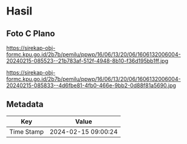 # Hasil

## Foto C Plano

https://sirekap-obj-formc.kpu.go.id/2b7b/pemilu/ppwp/16/06/13/20/06/1606132006004-20240215-085523--21b783af-512f-4948-8b10-f36d195bb1ff.jpg

https://sirekap-obj-formc.kpu.go.id/2b7b/pemilu/ppwp/16/06/13/20/06/1606132006004-20240215-085833--4d6fbe81-4fb0-466e-9bb2-0d88f81a5690.jpg


## Metadata

| Key        | Value               |
| ---------- | ------------------- |
| Time Stamp | 2024-02-15 09:00:24 |



